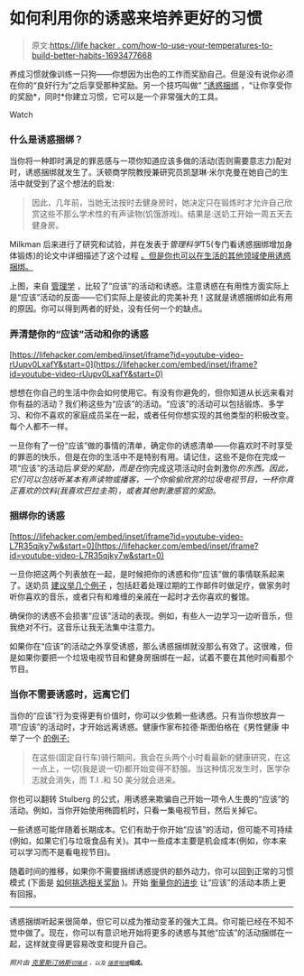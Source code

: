 # 如何利用你的诱惑来培养更好的习惯

> 原文:[https://life hacker . com/how-to-use-your-temperatures-to-build-better-habits-1693477668](https://lifehacker.com/how-to-use-your-temptations-to-build-better-habits-1693477668)

养成习惯就像训练一只狗——你想因为出色的工作而奖励自己。但是没有说你必须在你的“良好行为”之后享受那种奖励。另一个技巧叫做“ [”诱惑捆绑](http://knowledge.wharton.upenn.edu/article/researchers-used-hunger-games-encourage-healthier-choices/) ，“让你享受你的奖励*，同时*你建立习惯，它可以是一个非常强大的工具。

Watch

### 什么是诱惑捆绑？

当你将一种即时满足的罪恶感与一项你知道应该多做的活动(否则需要意志力)配对时，诱惑捆绑就发生了。沃顿商学院教授兼研究员凯瑟琳·米尔克曼在她自己的生活中就受到了这个想法的启发:

> 因此，几年前，当她无法按时去健身房时，她决定只在锻炼时才允许自己欣赏这些不那么学术性的有声读物(饥饿游戏)。结果是:送奶工开始一周五天去健身房。

Milkman 后来进行了研究和试验，并在发表于*管理科学*T5(专门看诱惑捆绑增加身体锻炼)的论文中详细描述了这个过程 [。但是你也可以在生活的其他领域使用诱惑捆绑。](http://opim.wharton.upenn.edu/~kmilkman/2013_Mgmt_Sci.pdf)

上图，来自 [管理学](http://opim.wharton.upenn.edu/~kmilkman/2013_Mgmt_Sci.pdf) ，比较了“应该”的活动和诱惑。注意诱惑在有用性方面实际上是“应该”活动的反面——它们实际上是彼此的完美补充！这就是诱惑捆绑如此有用的原因。你可以得到两者的好处，没有任何一个的缺点。

### 弄清楚你的“应该”活动和你的诱惑

 [https://lifehacker.com/embed/inset/iframe?id=youtube-video-rUupv0LxafY&start=0](https://lifehacker.com/embed/inset/iframe?id=youtube-video-rUupv0LxafY&start=0) 

想想在你自己的生活中你会如何使用它。有没有你避免的，但你知道从长远来看对你有益的活动？我们称这些为“应该”的活动。“应该”的活动可以包括锻炼、多学习、和你不喜欢的家庭成员呆在一起，或者任何你想实现的其他类型的积极改变。每个人都不一样。

一旦你有了一份“应该”做的事情的清单，确定你的诱惑清单——你喜欢时不时享受的罪恶的快乐，但是在你的生活中不是特别有用。请记住，这些不是你在完成一项“应该”的活动后*享受的奖励，而是在*你完成这项活动时会刺激你*的东西。因此，它们可以包括听某本有声读物或播客，一个你偷偷欣赏的垃圾电视节目，一杯你真正喜欢的饮料(我喜欢巴拉圭茶)，或者其他刺激感官的奖励。*

### 捆绑你的诱惑

 [https://lifehacker.com/embed/inset/iframe?id=youtube-video-L7R35qjky7w&start=0](https://lifehacker.com/embed/inset/iframe?id=youtube-video-L7R35qjky7w&start=0) 

一旦你把这两个列表放在一起，是时候把你的诱惑和你“应该”做的事情联系起来了。送奶员 [建议举几个例子](http://freakonomics.com/2015/03/13/when-willpower-isnt-enough-full-transcript/) ，包括赶着处理过期的工作邮件时做足疗，做家务时听你喜欢的音乐，或者只有和难缠的亲戚在一起时才去你喜欢的餐馆。

确保你的诱惑不会损害“应该”活动的表现。例如，有些人一边学习一边听音乐，但我绝对不行。这音乐让我无法集中注意力。

如果你在“应该”的活动之外享受诱惑，那么诱惑捆绑就没那么有效了。这很难，但是如果你要把一个垃圾电视节目和健身房捆绑在一起，试着不要在其他时间看那个节目。

### 当你不需要诱惑时，远离它们

当你的“应该”行为变得更有价值时，你可以少依赖一些诱惑。只有当你想放弃一项“应该”的活动时，才开始远离诱惑。健康作家布拉德·斯图伯格在《男性健康 中举了一个 [的例子:](http://www.mensfitness.com/training/pro-tips/bring-guilty-pleasures-gym/slide/2)

> 在这些(固定自行车)骑行期间，我会在头两个小时看最新的健康研究，在这一点上，一切(我是说一切)都开始变得不舒服。当这种情况发生时，医学杂志就会消失，而 T.I .和 50 美分就会进来。

你也可以翻转 Stulberg 的公式，用诱惑来欺骗自己开始一项令人生畏的“应该”的活动。例如，当你开始使用椭圆机时，只看一集电视节目，然后关掉它。

一些诱惑可能伴随着长期成本。它们有助于你开始“应该”的活动，但可能不可持续(例如，如果它们与垃圾食品有关)。其中一些成本主要是机会成本(例如，你本来可以学习而不是看电视节目)。

随着时间的推移，如果你不需要捆绑诱惑提供的额外动力，你可以回到正常的习惯模式 (下面是 [如何挑选相关奖励](http://lifehacker.com/give-yourself-relevant-rewards-not-random-ones-to-sta-1666723053) )。开始 [衡量你的进步](http://lifehacker.com/how-to-make-quitting-unappealing-and-build-new-habits-1673792515) 让“应该”的活动本质上更有回报。

* * *

诱惑捆绑听起来很简单，但它可以成为推动变革的强大工具。你可能已经在不知不觉中做了。现在，你可以有意识地开始将更多的诱惑与其他“应该”的活动捆绑在一起，这样就变得更容易改变和提升自己。

*<small>照片由</small>* [*<small>克里斯汀纳斯</small>*](https://www.flickr.com/photos/kristinausk/1199982076)*<small></small>*<small>[*<small>切瑞点</small>*](https://www.flickr.com/photos/mcas_cherry_point/6714753495) *<small>，以及</small>* [*<small>瑞恩哈维</small>*](https://www.flickr.com/photos/ryanh/43936630)<small>**组成。**</small></small>

<small></small>